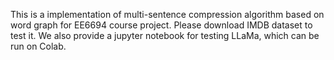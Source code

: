 This is a implementation of multi-sentence compression algorithm based on word graph for EE6694 course project. Please download IMDB dataset to test it.
We also provide a jupyter notebook for testing LLaMa, which can be run on Colab.
